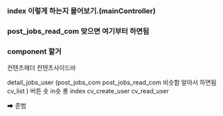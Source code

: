 ### index 이렇게 하는지 몰어보기.(mainController)
### post_jobs_read_com 맞으면 여기부터 하면됨


### component 할거 

<!-- 다한거 -->

컨텐츠헤더
컨텐츠사이드바

<!-- 컨텐츠리스트아이템 (키워드까지 하면됨)
카드 (키워드까지 하면됨) --> 

detail_jobs_user
(post_jobs_com
post_jobs_read_com 비슷함 알아서 하면됨
cv_list
)
버튼 숏 in숏 롱 
index
cv_create_user
cv_read_user


➡ 준범